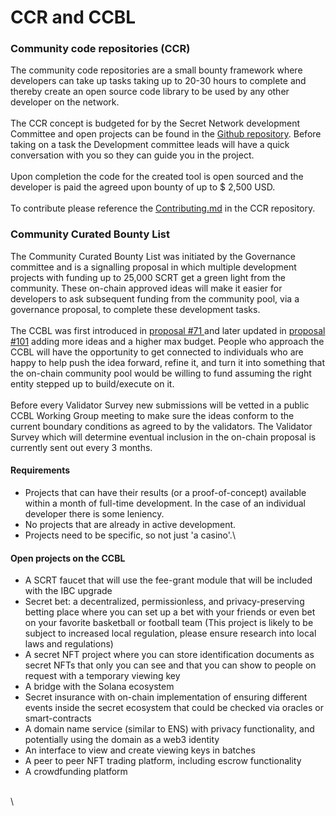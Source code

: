 # CCR and CCBL

### Community code repositories (CCR)

The community code repositories are a small bounty framework where developers can take up tasks taking up to 20-30 hours to complete and thereby create an open source code library to be used by any other developer on the network.\
\
The CCR concept is budgeted for by the Secret Network development Committee and open projects can be found in the [Github repository](https://github.com/SecretNetwork/secret-network-community-code-repositories). Before taking on a task the Development committee leads will have a quick conversation with you so they can guide you in the project.\
\
Upon completion the code for the created tool is open sourced and the developer is paid the agreed upon bounty of up to $ 2,500 USD.\
\
To contribute please reference the [Contributing.md](https://github.com/SecretNetwork/secret-network-community-code-repositories/blob/main/CONTRIBUTING.md) in the CCR repository.

### Community Curated Bounty List

The Community Curated Bounty List was initiated by the Governance committee and is a signalling proposal in which multiple development projects with funding up to 25,000 SCRT get a green light from the community. These on-chain approved ideas will make it easier for developers to ask subsequent funding from the community pool, via a governance proposal, to complete these development tasks.\
\
The CCBL was first introduced in [proposal #71 ](https://www.mintscan.io/secret/proposals/71)and later updated in [proposal #101](https://www.mintscan.io/secret/proposals/101) adding more ideas and a higher max budget. People who approach the CCBL will have the opportunity to get connected to individuals who are happy to help push the idea forward, refine it, and turn it into something that the on-chain community pool would be willing to fund assuming the right entity stepped up to build/execute on it. \
\
Before every Validator Survey new submissions will be vetted in a public CCBL Working Group meeting to make sure the ideas conform to the current boundary conditions as agreed to by the validators. The Validator Survey which will determine eventual inclusion in the on-chain proposal is currently sent out every 3 months.

#### Requirements

* Projects that can have their results (or a proof-of-concept) available within a month of full-time development. In the case of an individual developer there is some leniency.
* No projects that are already in active development.
* Projects need to be specific, so not just 'a casino'.\


#### Open projects on the CCBL

* A SCRT faucet that will use the fee-grant module that will be included with the IBC upgrade
* Secret bet: a decentralized, permissionless, and privacy-preserving betting place where you can set up a bet with your friends or even bet on your favorite basketball or football team (This project is likely to be subject to increased local regulation, please ensure research into local laws and regulations)
* A secret NFT project where you can store identification documents as secret NFTs that only you can see and that you can show to people on request with a temporary viewing key
* A bridge with the Solana ecosystem
* Secret insurance with on-chain implementation of ensuring different events inside the secret ecosystem that could be checked via oracles or smart-contracts
* A domain name service (similar to ENS) with privacy functionality, and potentially using the domain as a web3 identity
* An interface to view and create viewing keys in batches
* A peer to peer NFT trading platform, including escrow functionality
* A crowdfunding platform



\
\
